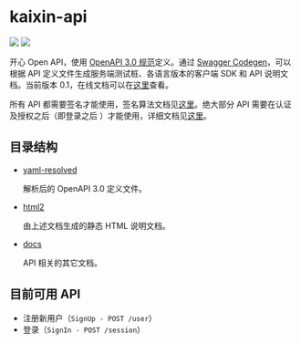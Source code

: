 # kaixin-api

![](https://img.shields.io/badge/version-0.1-blue) ![](https://img.shields.io/badge/OpenAPI-3.0-green)

开心 Open API，使用 [OpenAPI 3.0 规范](https://swagger.io/specification/)定义。通过 [Swagger Codegen](https://swagger.io/tools/swagger-codegen/)，可以根据 API 定义文件生成服务端测试桩、各语言版本的客户端 SDK 和 API 说明文档。当前版本 0.1，在线文档可以在[这里](https://app.swaggerhub.com/apis-docs/ubesthelp/kaixin/0.1)查看。

所有 API 都需要签名才能使用，签名算法文档见[这里](docs/SIGNATURE.md)。绝大部分 API 需要在认证及授权之后（即登录之后 ）才能使用，详细文档见[这里](docs/AUTH.md)。

## 目录结构

- [yaml-resolved](yaml-resolved)

  解析后的 OpenAPI 3.0 定义文件。

- [html2](html2)

  由上述文档生成的静态 HTML 说明文档。

- [docs](docs)

  API 相关的其它文档。

## 目前可用 API

- 注册新用户（`SignUp - POST /user`）
- 登录（`SignIn - POST /session`）

